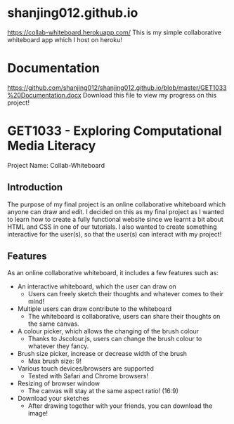 # shanjing012.github.io
https://collab-whiteboard.herokuapp.com/
This is my simple collaborative whiteboard app which I host on heroku!

# Documentation
https://github.com/shanjing012/shanjing012.github.io/blob/master/GET1033%20Documentation.docx
Download this file to view my progress on this project!

# GET1033 - Exploring Computational Media Literacy
Project Name: Collab-Whiteboard

## Introduction
The purpose of my final project is an online collaborative whiteboard which anyone can draw and edit. I decided on this as my final project as I wanted to learn how to create a fully functional website since we learnt a bit about HTML and CSS in one of our tutorials. I also wanted to create something interactive for the user(s), so that the user(s) can interact with my project! 

## Features
As an online collaborative whiteboard, it includes a few features such as:

* An interactive whiteboard, which the user can draw on
  * Users can freely sketch their thoughts and whatever comes to their mind!
* Multiple users can draw contribute to the whiteboard
  * The whiteboard is collaborative, users can share their thoughts on the same canvas.
* A colour picker, which allows the changing of the brush colour
  * Thanks to Jscolour.js, users can change the brush colour to whatever they fancy.
* Brush size picker, increase or decrease width of the brush
  * Max brush size: 9!
* Various touch devices/browsers are supported
  * Tested with Safari and Chrome browsers!
* Resizing of browser window
  * The canvas will stay at the same aspect ratio! (16:9)
* Download your sketches
  * After drawing together with your friends, you can download the image!
